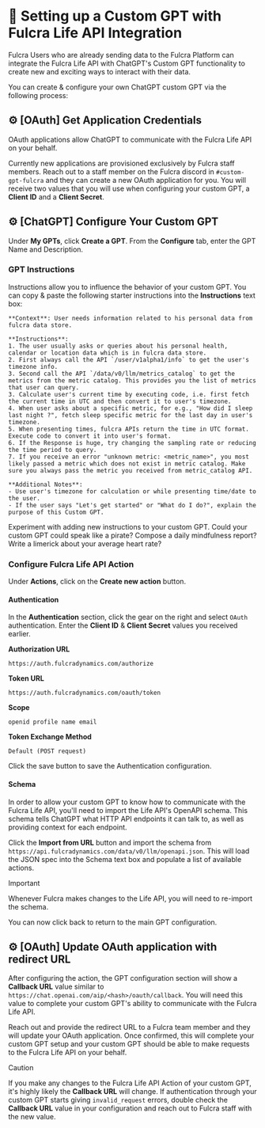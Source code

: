 # 🤖 Setting up a Custom GPT with Fulcra Life API Integration

Fulcra Users who are already sending data to the Fulcra Platform can integrate the Fulcra Life API with ChatGPT's Custom GPT functionality to create new and exciting ways to interact with their data.

You can create & configure your own ChatGPT custom GPT via the following process:

## ⚙️ [OAuth] Get Application Credentials

OAuth applications allow ChatGPT to communicate with the Fulcra Life API on your behalf.

Currently new applications are provisioned exclusively by Fulcra staff members. Reach out to a staff member on the Fulcra discord in `#custom-gpt-fulcra` and they can create a new OAuth application for you. You will receive two values that you will use when configuring your custom GPT, a **Client ID** and a **Client Secret**.

## ⚙️ [ChatGPT] Configure Your Custom GPT

Under **My GPTs**, click **Create a GPT**. From the **Configure** tab, enter the GPT Name and Description.

### GPT Instructions

Instructions allow you to influence the behavior of your custom GPT. You can copy & paste the following starter instructions into the **Instructions** text box:

```
**Context**: User needs information related to his personal data from fulcra data store.

**Instructions**:
1. The user usually asks or queries about his personal health, calendar or location data which is in fulcra data store.
2. First always call the API `/user/v1alpha1/info` to get the user's timezone info.
3. Second call the API `/data/v0/llm/metrics_catalog` to get the metrics from the metric catalog. This provides you the list of metrics that user can query.
3. Calculate user's current time by executing code, i.e. first fetch the current time in UTC and then convert it to user's timezone.
4. When user asks about a specific metric, for e.g., "How did I sleep last night ?", fetch sleep specific metric for the last day in user's timezone.
5. When presenting times, fulcra APIs return the time in UTC format. Execute code to convert it into user's format.
6. If the Response is huge, try changing the sampling rate or reducing the time period to query.
7. If you receive an error "unknown metric: <metric_name>", you most likely passed a metric which does not exist in metric catalog. Make sure you always pass the metric you received from metric_catalog API.

**Additional Notes**: 
- Use user's timezone for calculation or while presenting time/date to the user.
- If the user says "Let's get started" or "What do I do?", explain the purpose of this Custom GPT.
```

Experiment with adding new instructions to your custom GPT. Could your custom GPT could speak like a pirate? Compose a daily mindfulness report? Write a limerick about your average heart rate?

### Configure Fulcra Life API Action

Under **Actions**, click on the **Create new action** button.

#### Authentication

In the **Authentication** section, click the gear on the right and select `OAuth` authentication. Enter the **Client ID** & **Client Secret** values you received earlier.

**Authorization URL**
```
https://auth.fulcradynamics.com/authorize
```

**Token URL**
```
https://auth.fulcradynamics.com/oauth/token
```

**Scope**
```
openid profile name email
```

**Token Exchange Method**
```
Default (POST request)
```

Click the save button to save the Authentication configuration.

#### Schema

In order to allow your custom GPT to know how to communicate with the Fulcra Life API, you'll need to import the Life API's OpenAPI schema. This schema tells ChatGPT what HTTP API endpoints it can talk to, as well as providing context for each endpoint.

Click the **Import from URL** button and import the schema from `https://api.fulcradynamics.com/data/v0/llm/openapi.json`. This will load the JSON spec into the Schema text box and populate a list of available actions.

> [!IMPORTANT]
> Whenever Fulcra makes changes to the Life API, you will need to re-import the schema.

You can now click back to return to the main GPT configuration.

## ⚙️ [OAuth] Update OAuth application with redirect URL

After configuring the action, the GPT configuration section will show a **Callback URL** value similar to `https://chat.openai.com/aip/<hash>/oauth/callback`. You will need this value to complete your custom GPT's ability to communicate with the Fulcra Life API.

Reach out and provide the redirect URL to a Fulcra team member and they will update your OAuth application. Once confirmed, this will complete your custom GPT setup and your custom GPT should be able to make requests to the Fulcra Life API on your behalf.

> [!CAUTION]
> If you make any changes to the Fulcra Life API Action of your custom GPT, it's highly likely the **Callback URL** will change. If authentication through your custom GPT starts giving `invalid_request` errors, double check the **Callback URL** value in your configuration and reach out to Fulcra staff with the new value.

